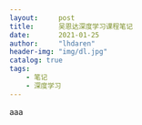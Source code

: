 ```yaml
---
layout:     post
title:      吴恩达深度学习课程笔记
date:       2021-01-25
author:     "lhdaren"
header-img: "img/dl.jpg"
catalog: true
tags:
    - 笔记
    - 深度学习
---
```

aaa